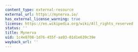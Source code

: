 ```yaml
---
content_type: external-resource
external_url: https://mynerva.io/
has_external_license_warning: true
license: https://en.wikipedia.org/wiki/All_rights_reserved
status: ''
title: Mynerva
uid: 1c4e0708-1d76-455f-aa93-01d1e639c39e
wayback_url: ''
---
```

